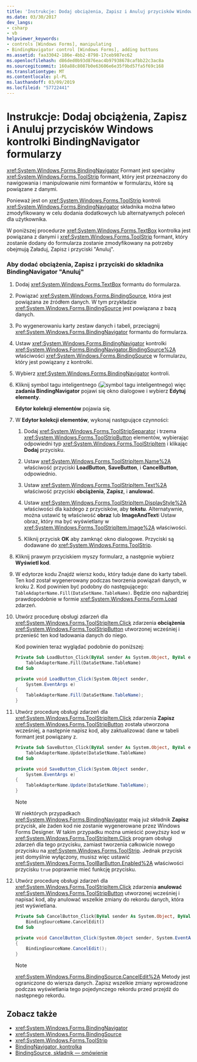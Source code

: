 ```yaml
---
title: 'Instrukcje: Dodaj obciążenia, Zapisz i Anuluj przycisków Windows kontrolki BindingNavigator formularzy'
ms.date: 03/30/2017
dev_langs:
- csharp
- vb
helpviewer_keywords:
- controls [Windows Forms], manipulating
- BindingNavigator control [Windows Forms], adding buttons
ms.assetid: faa33042-186e-4bb2-8798-17ceb987ec62
ms.openlocfilehash: d86ded0b93d876eac4b97938678cafbb22c3ac8a
ms.sourcegitcommit: 160a88c8087b0e63606e6e35f9bd57fa5f69c168
ms.translationtype: MT
ms.contentlocale: pl-PL
ms.lasthandoff: 03/09/2019
ms.locfileid: "57722441"
---
```

# <a name="how-to-add-load-save-and-cancel-buttons-to-the-windows-forms-bindingnavigator-control"></a>Instrukcje: Dodaj obciążenia, Zapisz i Anuluj przycisków Windows kontrolki BindingNavigator formularzy
<xref:System.Windows.Forms.BindingNavigator> Formant jest specjalny <xref:System.Windows.Forms.ToolStrip> formant, który jest przeznaczony do nawigowania i manipulowanie nimi formantów w formularzu, które są powiązane z danymi.  
  
 Ponieważ jest on <xref:System.Windows.Forms.ToolStrip> kontroli <xref:System.Windows.Forms.BindingNavigator> składnika można łatwo zmodyfikowany w celu dodania dodatkowych lub alternatywnych poleceń dla użytkownika.  
  
 W poniższej procedurze <xref:System.Windows.Forms.TextBox> kontrolka jest powiązana z danymi i <xref:System.Windows.Forms.ToolStrip> formant, który zostanie dodany do formularza zostanie zmodyfikowany na potrzeby obejmują Załaduj, Zapisz i przyciski "Anuluj".  
  
### <a name="to-add-load-save-and-cancel-buttons-to-the-bindingnavigator-component"></a>Aby dodać obciążenia, Zapisz i przyciski do składnika BindingNavigator "Anuluj"  
  
1.  Dodaj <xref:System.Windows.Forms.TextBox> formantu do formularza.  
  
2.  Powiązać <xref:System.Windows.Forms.BindingSource>, która jest powiązana ze źródłem danych. W tym przykładzie <xref:System.Windows.Forms.BindingSource> jest powiązana z bazą danych.  
  
3.  Po wygenerowaniu karty zestaw danych i tabeli, przeciągnij <xref:System.Windows.Forms.BindingNavigator> formantu do formularza.  
  
4.  Ustaw <xref:System.Windows.Forms.BindingNavigator> kontrolki <xref:System.Windows.Forms.BindingNavigator.BindingSource%2A> właściwości <xref:System.Windows.Forms.BindingSource> w formularzu, który jest powiązany z kontrolki.  
  
5.  Wybierz <xref:System.Windows.Forms.BindingNavigator> kontroli.  
  
6.  Kliknij symbol tagu inteligentnego (![symbol tagu inteligentnego](./media/vs-winformsmttagglyph.gif "VS_WinFormSmtTagGlyph")) więc **zadania BindingNavigator** pojawi się okno dialogowe i wybierz **Edytuj elementy**.  
  
     **Edytor kolekcji elementów** pojawia się.  
  
7.  W **Edytor kolekcji elementów**, wykonaj następujące czynności:  
  
    1.  Dodaj <xref:System.Windows.Forms.ToolStripSeparator> i trzema <xref:System.Windows.Forms.ToolStripButton> elementów, wybierając odpowiedni typ <xref:System.Windows.Forms.ToolStripItem> i klikając **Dodaj** przycisku.  
  
    2.  Ustaw <xref:System.Windows.Forms.ToolStripItem.Name%2A> właściwość przyciski **LoadButton**, **SaveButton**, i **CancelButton**, odpowiednio.  
  
    3.  Ustaw <xref:System.Windows.Forms.ToolStripItem.Text%2A> właściwość przyciski **obciążenia**, **Zapisz**, i **anulować**.  
  
    4.  Ustaw <xref:System.Windows.Forms.ToolStripItem.DisplayStyle%2A> właściwości dla każdego z przycisków, aby **tekstu**. Alternatywnie, można ustawić tę właściwość **obraz** lub **ImageAndText**i Ustaw obraz, który ma być wyświetlany w <xref:System.Windows.Forms.ToolStripItem.Image%2A> właściwości.  
  
    5.  Kliknij przycisk **OK** aby zamknąć okno dialogowe. Przyciski są dodawane do <xref:System.Windows.Forms.ToolStrip>.  
  
8.  Kliknij prawym przyciskiem myszy formularz, a następnie wybierz **Wyświetl kod**.  
  
9. W edytorze kodu Znajdź wiersz kodu, który ładuje dane do karty tabeli. Ten kod został wygenerowany podczas tworzenia powiązań danych, w kroku 2. Kod powinien być podobny do następującego: `TableAdapterName.Fill(DataSetName.TableName)`. Będzie ono najbardziej prawdopodobnie w formie <xref:System.Windows.Forms.Form.Load> zdarzeń.  
  
10. Utwórz procedurę obsługi zdarzeń dla <xref:System.Windows.Forms.ToolStripItem.Click> zdarzenia **obciążenia** <xref:System.Windows.Forms.ToolStripButton> utworzonej wcześniej i przenieść ten kod ładowania danych do niego.  
  
     Kod powinien teraz wyglądać podobnie do poniższej:  
  
    ```vb  
    Private Sub LoadButton_Click(ByVal sender As System.Object, ByVal e As System.EventArgs) Handles LoadButton.Click  
        TableAdapterName.Fill(DataSetName.TableName)  
    End Sub  
    ```  
  
    ```csharp  
    private void LoadButton_Click(System.Object sender,   
        System.EventArgs e)  
    {  
        TableAdapterName.Fill(DataSetName.TableName);  
    }  
    ```  
  
11. Utwórz procedurę obsługi zdarzeń dla <xref:System.Windows.Forms.ToolStripItem.Click> zdarzenia **Zapisz** <xref:System.Windows.Forms.ToolStripButton> została utworzona wcześniej, a następnie napisz kod, aby zaktualizować dane w tabeli formant jest powiązany z.  
  
    ```vb  
    Private Sub SaveButton_Click(ByVal sender As System.Object, ByVal e As System.EventArgs) Handles SaveButton.Click  
        TableAdapterName.Update(DataSetName.TableName)  
    End Sub  
    ```  
  
    ```csharp  
    private void SaveButton_Click(System.Object sender,   
        System.EventArgs e)  
    {  
        TableAdapterName.Update(DataSetName.TableName);  
    }  
    ```  
  
    > [!NOTE]
    > W niektórych przypadkach <xref:System.Windows.Forms.BindingNavigator> mają już składnik **Zapisz** przycisk, ale żaden kod nie zostanie wygenerowane przez Windows Forms Designer. W takim przypadku można umieścić powyższy kod w <xref:System.Windows.Forms.ToolStripItem.Click> program obsługi zdarzeń dla tego przycisku, zamiast tworzenia całkowicie nowego przycisku na <xref:System.Windows.Forms.ToolStrip>. Jednak przycisk jest domyślnie wyłączony, musisz więc ustawić <xref:System.Windows.Forms.ToolBarButton.Enabled%2A> właściwości przycisku `true` poprawnie mieć funkcję przycisku.
  
12. Utwórz procedurę obsługi zdarzeń dla <xref:System.Windows.Forms.ToolStripItem.Click> zdarzenia **anulować** <xref:System.Windows.Forms.ToolStripButton> utworzonej wcześniej i napisać kod, aby anulować wszelkie zmiany do rekordu danych, która jest wyświetlana.  
  
    ```vb  
    Private Sub CancelButton_Click(ByVal sender As System.Object, ByVal e As System.EventArgs) Handles CancelButton.Click  
        BindingSourceName.CancelEdit()  
    End Sub  
    ```  
  
    ```csharp  
    private void CancelButton_Click(System.Object sender, System.EventArgs e)  
    {  
        BindingSourceName.CancelEdit();  
    }  
    ```  
  
    > [!NOTE]
    >  <xref:System.Windows.Forms.BindingSource.CancelEdit%2A> Metody jest ograniczone do wiersza danych. Zapisz wszelkie zmiany wprowadzone podczas wyświetlania tego pojedynczego rekordu przed przejdź do następnego rekordu.  
  
## <a name="see-also"></a>Zobacz także
- <xref:System.Windows.Forms.BindingNavigator>
- <xref:System.Windows.Forms.BindingSource>
- <xref:System.Windows.Forms.ToolStrip>
- [BindingNavigator, kontrolka](bindingnavigator-control-windows-forms.md)
- [BindingSource, składnik — omówienie](bindingsource-component-overview.md)
